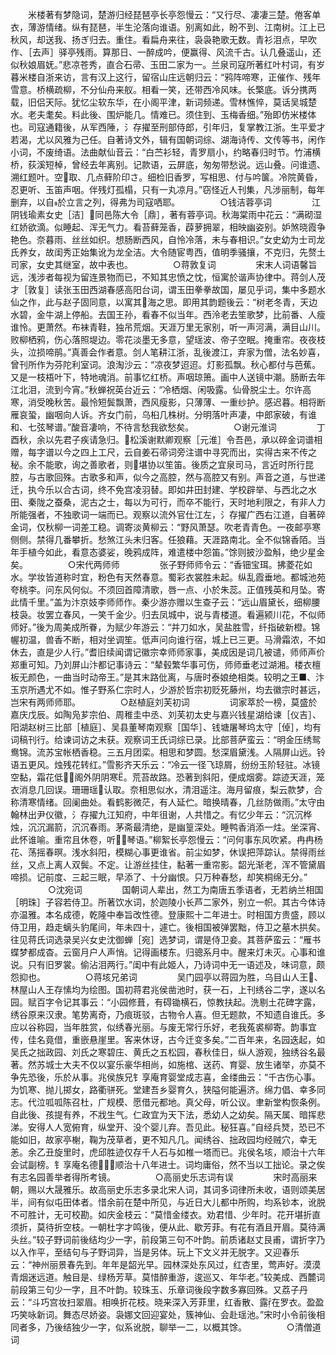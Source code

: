 <!-- { "loadSidebar": true } -->
　　米楼著有梦隐词，楚游归经琵琶亭长亭怨慢云：“又行尽、凄凄三楚。倦客单衣，薄游情绪。纵有琵琶，半生沦落向谁语。别离如此，盼不到、江南树。江上已秋风，却送我、扬ぎ归去。重住。看扁舟来往，袅袅艳歌无数。青衫泪点，早吹作、［去声］驿亭残雨。算那日、一醉成吟，便赢得、风流千古。认几叠遥山，还似秋娘眉妩。”悲凉苍秀，直合石帚、玉田二家为一。兰泉司寇所著红叶村词，有岁暮米楼自浙来访，言有汉上这行，留宿山庄远朝归云：“鸦阵啼寒，正催作、残年雪意。桥横疏柳，不分仙舟来舣。相看一笑，还带西冷风味。长檠底。诉分携两载，旧侣天际。犹忆尘软东华，在小阁平津，新词频递。雪林憔悴，莫话吴城楚水。老夫耄矣。料此後、围炉能几。情难已。须住到、玉梅香细。”殆即仿米楼体也。司寇通籍後，从军西陲，氵存擢至刑部侍郎，引年归，复掌教江浙。生平爱才若渴，尤以风雅为己任。自著诗文外，辑有国朝词综、湖海诗传、文传等书，闲作小词，不废绮语。法曲献仙音云：“白苎衫轻，青罗扇小，约略春归时节。竹浦横桥，荻溪短棹，曾经去年离别。记款语，云屏底，匆匆带愁说。远山叠。问谁遗、溯红题叶。空取、几点藓阶印さ。细检旧香罗，写相思、付与吟箧。冷院黄昏，忍更听、玉笛声咽。伴残灯孤榻，只有一丸凉月。”窃怪近人刊集，凡涉丽制，每年删弃，以自於立言之列，得弗为司寇哂耶。
　　
　　○钱洁蓉亭词
　　
　　江阴钱瑜素女史［洁］同邑陈大令［鼎］，著有蓉亭词。秋海棠雨中花云：“满砌湿红娇欲滴。似睡起、浑无气力。看苔藓笼香，薜萝拥翠，相映幽姿别。妒煞晓霞争艳色。奈暮雨、丝丝如织。想肠断西风，自怜冷落，未与春相识。”女史幼为士司龙氏养女，故闺秀正始集讹为龙全洁。大令随宦粤西，值明季骚攘，不克归，先赘土司家，女史其继室，故中表也。
　　
　　○蒋敦复词
　　
　　宋末人词语馨旨远，浅涉者每视为留连景物而已，不知其忠愤之忱，恒寓於谐声协律中。蒋剑人茂才［敦复］读张玉田西湖春感高阳台词，谓玉田拳拳故国，屡见乎词，集中多题水仙之作，此与赵子固同意，以寓其海之思。即用其韵题後云：“树老冬青，天边水碧，金牛湖上停船。去国王孙，看春不似当年。西泠老去笙歌梦，比前番、人瘦谁怜。更萧然。布袜青鞋，独吊荒烟。天涯万里无家别，听一声河满，满目山川。败柳栖鸦，伤心落照堤边。零花淡墨无多意，望瑶波、帝子空眠。掩重帘。夜夜枝头，泣损啼鹃。”真善会作者意。剑人笔耕江浙，乱後渡江，弃家为僧，法名妙喜，曾刊所作为芬陀利室词。浪淘沙云：“凉夜梦迢迢。灯影孤飘。秋心都付与芭蕉。又是一枝梧叶下，特地魂消。前事忆红桥。声咽琼箫。画中人送镜中潮。肠断去年江北泪，流到今宵。”秋蝉祝英台近云：“冷栖烟、闲吸露。仙骨脱尘土。尔许高寒，消受晚秋苦。最怜短鬓飘萧，西风瘦影，只薄薄、一重纱护。感迟暮。相将断雁哀蛩，幽咽向人诉。齐女门前，乌桕几株树。分明落叶声凄，中郎家破，有谁和、七弦琴谱。”酸音凄响，不待言愁我欲愁矣。
　　
　　○谢元淮词
　　
　　丁酉秋，余以先君子疾请急归。松溪谢默卿观察［元淮］令吾邑，承以碎金词谱相赠，每字谱以今之四上工尺，云自姜石帚词旁注谱中寻究而出，实得古来不传之秘。余不能歌，询之善歌者，则堪协以笙笛。後质之宜泉司马，言近时所行昆腔，与古歌回殊。古歌多和声，似今之高腔，然与高腔又有别。声音之道，与世递迁，执今乐以合古词，终不免宫凌羽替。即如井田封建、学校辟举、与西北之水田、秦陇之蚕桑，泥古之士，每以为可行，而卒不能行，天时地利限之，有非人力所能强者，不独歌词一端而已。观察以流外官仕江左，氵存擢广西右江道，自著碎金词，仅秋柳一词差工稳。调寄淡黄柳云：“野风萧瑟。吹老青青色。一夜邮亭寒侧侧。禁得几番攀折。愁煞江头未归客。任狼藉。天涯路南北。全不似锦香陌。当年手植今如此，看意态婆娑，晚鸦成阵，难遣楼中怨笛。”馀则披沙盈斛，绝少星金矣。
　　
　　○宋代两师师
　　
　　张子野师师令云：“香钿宝珥。拂菱花如水。学妆皆道称时宜，粉色有天然春意。蜀彩衣裳胜未起。纵乱霞垂地。都城池苑夸桃李。问东风何似。不须回首障清歌，唇一点、小於朱蕊。正值残英和月坠。寄此情千里。”盖为汴京妓李师师作。秦少游亦赠以生查子云：“远山眉黛长，细柳腰枝袅。妆罢立春风，一笑千金少。归去凤城中，说与青楼道。看遍颍川花，不似师师好。”後为周美成所眷，为赋少年游云：“并刀如水，吴盐胜雪，纤指破新橙。锦幄初温，兽香不断，相对坐调笙。低声问向谁行宿，城上已三更。马滑霜浓，不如休去，直是少人行。”耆旧续闻谓记徽宗幸师师家事，美成因是词几被谴，师师声价郑重可知。乃刘屏山汴都记事诗云：“辇毂繁华事可伤，师师垂老过湖湘。楼衣檀板无颜色，一曲当时动帝王。”是其末路仳离，与唐时泰娘绝相类。较明之王■、汴玉京所遇尤不如。惟子野系仁宗时人，少游於哲宗初贬死藤州，均去徽宗时甚远，岂宋有两师师耶。
　　
　　○赵植庭刘芙初词
　　
　　词家萃於一榜，莫盛於嘉庆戊辰。如陶凫芗宗伯、周稚圭中丞、刘芙初太史与嘉兴钱星湖给谏［仪吉］、阳湖赵树三比部［植庭］、吴县董琴南观察［国华］、钱塘屠琴坞太守［倬］，均有词稿刊行。给谏词访之未获。观察词王氏词综已录。比部菩萨蛮云：“明金压绣鸳鸯锦。流苏宝帐栖香稳。三五月团栾。相思和梦圆。愁深眉黛浅。人隔屏山远。铃语五更风。烛残花转红。”雪影齐天乐云：“冷云一径飞琼屑，纷纷玉阶轻驻。冰镜空黏，霜花低，阁外阴阴寒Ё。荒苔故路。恐著到斜阳，便成烟雾。踪迹天涯，笼衣消息几回误。珊珊瑶认取。奈相思似水，清泪遥注。海月留痕，梨云款梦，合称清寒情绪。回阑曲处。看鹤影微茫，有人延伫。暗换晴春，几丝防做雨。”太守由翰林出尹仪徽，氵存擢九江知府，中年徂谢，人共惜之。有忆少年云：“沉沉桦烛，沉沉漏箭，沉沉春雨。茅斋最清绝，是幽篁深处。睡鸭香消添一炷。坐深宵、此怀谁喻。重帘且休卷，听琴语。”柳絮长亭怨慢云：“问何事东风吹紧。冉冉杨花、荡摇春暝。浅水斜阳，模糊心事更谁省。前尘如梦，休误把萍踪认。禁得雨丝丝，又点上离人双鬓。不定。让游丝挂住，黏著一重帘影。韶光渐老，浑不管黛眉啼损。记前度、三起三眠，早添了、十分幽恨。只万种春愁，却笑桐绵无分。”
　　
　　○沈宛词
　　
　　国朝词人辈出，然工为南唐五季语者，无若纳兰相国［明珠］子容若侍卫。所著饮水词，於迦陵小长芦二家外，别立一帜。其古今体诗亦温雅。本名成德，乾隆中奉旨改性德。登康熙十二年进士。时相国方贵盛，顾以侍卫用，趋走螭头豹尾间，年未四十，遽亡。後相国被弹罢黜，侍卫之墓木拱矣。往见蒋氏词选录吴兴女史沈御蝉［宛］选梦词，谓是侍卫妾。其菩萨蛮云：“雁书蝶梦都成杳。云窗月户人声悄。记得画楼东。归骢系月中。醒来灯未灭。心事和谁说。只有旧罗裳。偷沾泪两行。”闺中有此姬人，乃诗词中无一语述及，味词意，颇怨抑也。
　　
　　○蒋垓兄弟词
　　
　　吴门园亭以蒋园为胜，乌目山人王、林屋山人王存愫均为绘图。国初蒋君兆侯凿池时，获一石，上刊绣谷二字，遂以名园。赋百字令记其事云：“小园修葺，有碍锄横石，惊教扶起。洗剔土花碑字露，绣谷原来汉隶。笔势离奇，乃痕斑驳，古物令人喜。但无题款，不知遗自谁氏。多应以谷称园，当年胜赏，似绣春光丽。与废无常行乐好，老我菟裘柳寄。韵事宜传，佳名竟借，重嵌悬崖里。客来休讶，古今迁变多矣。”二百年来，名园迭起，如吴氏之拙政园、刘氏之寒碧庄、黄氏之五松园，春秋佳日，纵人游观，独绣谷名最著。然苏城士大夫不仅以宴乐豪华相尚，如施棺、送药、育婴、放生诸举，亦莫不争先恐後，乐於从事。兆侯族兄钅享庵育婴堂成志喜，金缕曲云：“千古伤心事。为饥寒、抛儿掷女，路衢骈死。堂建吾乡婴育久，狭隘何能遍济。绵力倡、幸多同志。代泣呱呱陈召杜，广规模、愿借元都地。真父母，听公议。聿新堂构恢条例。自此後、孩提有养，不戕生气。仁政宜为天下法，悉幼人之幼矣。隔天属、暗挥悲涕。安得人人宽俯育，纵堂开、没个婴儿弃。吾见此。秘狂喜。”自经兵燹，恐已不能如旧，故家亭榭，鞠为茂草者，更不知凡几。闻绣谷、拙政园均经贼穴，幸无恙。余乙丑旋里时，虎邱胜迹仅存千人石与如椎一塔而已。兆侯名垓，顺治十六年会试副榜。钅享庵名德，顺治十八年进士。词均庸俗，然不当以工拙论。录之俟有志名园善举者得所考镜。
　　
　　○高丽史乐志词有误
　　
　　宋时高丽来朝，赐以大晟雅乐。故高丽史乐志多录北宋人词，其词多词律所未收，语则颂美居半，间有似屯田体者。惜余前在楚中所见，与近日大儿都中所购，均系钞本，讹脱不可胜计，无可校勘。如庆金枝云：“莫惜金缕衣。劝君惜、少年时。花开堪折直须折，莫待折空枝。一朝杜字才鸣後，便从此、歇芳菲。有花有酒且开眉。莫待满头丝。”较子野词前後结均少一字，前段第三句不叶韵。前质诸赵丈艮甫，谓折字乃以入作平，至结句与子野词异，当是另体。玩上下文义并无脱字。又迎春乐云：“神州丽景春先到。年年是韶光早。园林深处东风过，红杏里，莺声好。漠漠青烟迷远道。触目是、绿杨芳草。莫惜醉重游，逡巡又、年华老。”较美成、西麓词前段第三句少一字，且不叶韵。较珠玉、乐章词後段字数多寡回殊。又荔子丹云：“斗巧宫妆扫翠眉。相唤折花枝。晓来深入芳菲里，红香散、露在罗衣。盈盈巧笑咏新词。舞态尽娇姿。袅娜文回迎宴处，簇神仙、会赴瑶池。”宋时小令前後相同者多，乃後结独少一字，似系讹脱，聊举一二，以概其馀。
　　
　　○清僧道词
　　
